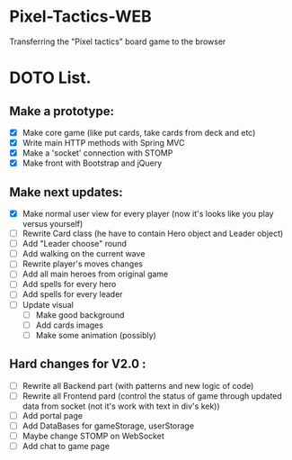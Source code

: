 # Pixel-Tactics-WEB
Transferring the "Pixel tactics" board game to the browser

# DOTO List.

## Make a prototype:
  - [x] Make core game (like put cards, take cards from deck and etc)
  - [x] Write main HTTP methods with Spring MVC
  - [x] Make a 'socket' connection with STOMP
  - [x] Make front with Bootstrap and jQuery
    
 ## Make next updates:
  - [x] Make normal user view for every player (now it's looks like you play versus yourself)
  - [ ] Rewrite Card class (he have to contain Hero object and Leader object)
  - [ ] Add "Leader choose" round
  - [ ] Add walking on the current wave
  - [ ] Rewrite player's moves changes
  - [ ] Add all main heroes from original game
  - [ ] Add spells for every hero
  - [ ] Add spells for every leader
  - [ ] Update visual
    - [ ] Make good background
    - [ ] Add cards images
    - [ ] Make some animation (possibly)
      
## Hard changes for V2.0 :
  - [ ] Rewrite all Backend part (with patterns and new logic of code)
  - [ ] Rewrite all Frontend pard (control the status of game through updated data from socket (not it's work with text in div's kek))    
  - [ ] Add portal page
  - [ ] Add DataBases for gameStorage, userStorage
  - [ ] Maybe change STOMP on WebSocket
  - [ ] Add chat to game page
